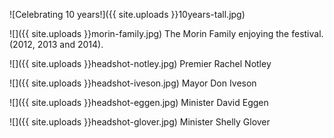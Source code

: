 ![Celebrating 10 years!]({{ site.uploads }}10years-tall.jpg)

![]({{ site.uploads }}morin-family.jpg)
<span class="caption">The Morin Family enjoying the festival. (2012, 2013 and 2014).</span>

![]({{ site.uploads }}headshot-notley.jpg)
<span class="caption">Premier Rachel Notley</span>

![]({{ site.uploads }}headshot-iveson.jpg)
<span class="caption">Mayor Don Iveson</span>

![]({{ site.uploads }}headshot-eggen.jpg)
<span class="caption">Minister David Eggen</span>

![]({{ site.uploads }}headshot-glover.jpg)
<span class="caption">Minister Shelly Glover</span>
